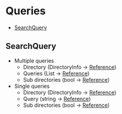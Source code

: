 # Queries

- <a href="#SearchQuery">SearchQuery</a>



<div id="SearchQuery"></div>

## SearchQuery

- Multiple queries
    - Directory (DirectoryInfo -> <a href="https://learn.microsoft.com/en-us/dotnet/api/system.io.directoryinfo">Reference</a>)
    - Queries (List<string> -> <a href="https://learn.microsoft.com/en-us/dotnet/api/system.collections.generic.list-1">Reference</a>)
    - Sub directories (bool -> <a href="https://learn.microsoft.com/en-us/dotnet/api/system.boolean">Reference</a>)
- Single queries
    - Directory (DirectoryInfo -> <a href="https://learn.microsoft.com/en-us/dotnet/api/system.io.directoryinfo">Reference</a>)
    - Query (string -> <a href="https://learn.microsoft.com/en-us/dotnet/api/system.string">Reference</a>)
    - Sub directories (bool -> <a href="https://learn.microsoft.com/en-us/dotnet/api/system.boolean">Reference</a>)